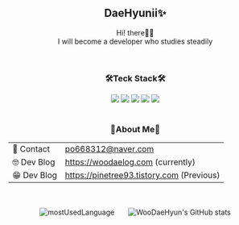 <div align="center">
  <h2>DaeHyunii✨</h2>
  <p>Hi! there👋🏼<br/>I will become a developer who studies steadily</p>
  <br/>
  <h3>🛠Teck Stack🛠</h3>
  <div>
    <img src="https://img.shields.io/badge/JavaScript-F7DF1E?style=for-the-badge&logo=JavaScript&logoColor=white">
    <img src="https://img.shields.io/badge/HTML5-E34F26?style=for-the-badge&logo=HTML5&logoColor=white">
    <img src="https://img.shields.io/badge/CSS3-1572B6?style=for-the-badge&logo=CSS3&logoColor=white">
    <img src="https://img.shields.io/badge/TypeScript-3178C6?style=for-the-badge&logo=TypeScript&logoColor=white">
    <img src="https://img.shields.io/badge/React-61DAFB?style=for-the-badge&logo=React&logoColor=white">
  </div>
  <br/>
  <h3>🍳About Me🍳</h3>
  <table>
    <tr>
      <td> 👀 Contact</td>
      <td><a href="po668312@naver.com">po668312@naver.com</a></td>
    </tr>
     <tr>
      <td> 🤓 Dev Blog</td>
      <td><a href="https://woodaelog.com/">https://woodaelog.com</a> (currently)</td>
    </tr>
     <tr>
      <td> 😁 Dev Blog</td>
      <td><a href="https://pinetree93.tistory.com/">https://pinetree93.tistory.com</a> (Previous)</td>
    </tr>
  </table>
</div>

<br/>
<br/>

<div align="center">
  <img src="https://github-readme-stats.vercel.app/api/top-langs/?username=WooDaeHyun&layout=compact&theme=tokyonight" alt="mostUsedLanguage" />&nbsp;&nbsp;&nbsp;&nbsp;&nbsp;&nbsp;
  <img src="https://github-readme-stats.vercel.app/api?username=WooDaeHyun&show_icons=true&theme=tokyonight" alt="WooDaeHyun's GitHub stats" />
</div>

